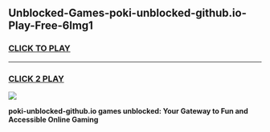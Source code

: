 
## Unblocked-Games-poki-unblocked-github.io-Play-Free-6lmg1
<h3>
<a href="https://premium76.site?title=poki-unblocked-github.io&ref=20M">CLICK TO PLAY</a></h3>
<hr>

<h3>
<a href="https://premium76.site?title=poki-unblocked-github.io&ref=20M">CLICK 2 PLAY</a>
  
</h3>

<a href="https://premium76.site?title=poki-unblocked-github.io&ref=19M"><img src="https://clearcache.store/games.png"></a>


**poki-unblocked-github.io games unblocked: Your Gateway to Fun and Accessible Online Gaming**
